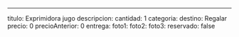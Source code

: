 ---
titulo: Exprimidora jugo
descripcion:
cantidad: 1
categoria:
destino: Regalar
precio: 0
precioAnterior: 0
entrega:
foto1:
foto2:
foto3:
reservado: false
